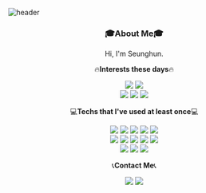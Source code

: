 ![header](https://capsule-render.vercel.app/api?type=Rounded&color=gradient&height=250&section=header&text=SeunghunShin&fontSize=100&animation=fadeIn)

<h3 align="center">🎓About Me🎓</h3>
<p align="center"> Hi, I'm Seunghun.
<p align="center">🔥<strong>Interests these days</strong>🔥</p>
<p align="center">
  <img src=https://img.shields.io/badge/Kaggle-20BEFF?style=flat-square&logo=Kaggle&logoColor=white>
  <img src=https://img.shields.io/badge/Codeforces-1F8ACB?style=flat-square&logo=Codeforces&logoColor=white>
  <br>
  <img src=https://img.shields.io/badge/Keras-D00000?style=flat-square&logo=Keras&logoColor=white>
  <img src=https://img.shields.io/badge/Opencv-5C3EE8?style=flat-square&logo=OpenCV&logoColor=white>
  <img src=https://img.shields.io/badge/Swift-F05138?style=flat-square&logo=Swift&logoColor=white>
</p>
<p align="center">💻<strong>Techs that I've used at least once</strong>💻</p> 
<p align="center">
  <img src=https://img.shields.io/badge/Python-3766AB?style=flat-square&logo=Python&logoColor=white>
  <img src=https://img.shields.io/badge/C++-00599C?style=flat-square&logo=C%2B%2B&logoColor=white>
  <img src=https://img.shields.io/badge/C-A8B9CC?style=flat-square&logo=C&logoColor=white>
  <img src=https://img.shields.io/badge/Swift-FA7343?style=flat-square&logo=Swift&logoColor=white>
  <img src=https://img.shields.io/badge/Java-007396?style=flat-square&logo=Java&logoColor=white>
  <br>
  <img src=https://img.shields.io/badge/JavaScript-F7DF1E6?style=flat-square&logo=JavaScript&logoColor=white>
  <img src=https://img.shields.io/badge/CSS3-1572B6?style=flat-square&logo=CSS3&logoColor=white>
  <img src=https://img.shields.io/badge/HTML5-E34F26?style=flat-square&logo=HTML5&logoColor=white>
  <img src=https://img.shields.io/badge/MySQL-4479A1?style=flat-square&logo=MySQL&logoColor=white>
  <img src=https://img.shields.io/badge/PHP-777BB4?style=flat-square&logo=PHP&logoColor=white>
  <br>
  <img src=https://img.shields.io/badge/TensorFlow-FF6F00?style=flat-square&logo=TensorFlow&logoColor=white>
  <img src=https://img.shields.io/badge/pandas-150458?style=flat-square&logo=pandas&logoColor=white>
  <img src=https://img.shields.io/badge/GoogleColab-F9AB00?style=flat-square&logo=Google-Colab&logoColor=white>
</p>
<p align="center">📞<strong>Contact Me</strong>📞</p>
<p align="center">
  <a href="https://www.linkedin.com/in/seunghun-shin-8842a8186"><img src=https://img.shields.io/badge/LinkedIn-0A66C2?style=flat-square&logo=LinkedIn&logoColor=white></a>
  <a href="https://www.github.com/softho0n"><img src=https://img.shields.io/badge/github-181717?style=flat-square&logo=github&logoColor=white></a>
</p>
